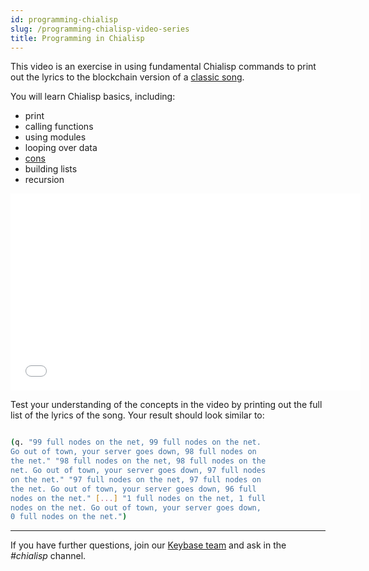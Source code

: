 ```yaml
---
id: programming-chialisp
slug: /programming-chialisp-video-series
title: Programming in Chialisp
---
```


This video is an exercise in using fundamental Chialisp commands to print out the lyrics to the blockchain version of a [classic song](https://en.wikipedia.org/wiki/99_Bottles_of_Beer).

You will learn Chialisp basics, including:

- print
- calling functions
- using modules
- looping over data
- [cons](https://en.wikipedia.org/wiki/Cons)
- building lists
- recursion

<div class="videoWrapper">
<iframe src="//www.youtube.com/embed/JcC1_igwSmA" frameborder="0" allowfullscreen webkitallowfullscreen mozallowfullscreen width="560" height="315"></iframe>
</div>

Test your understanding of the concepts in the video by printing out the full list of the lyrics of the song. Your result should look similar to:

```bash

(q. "99 full nodes on the net, 99 full nodes on the net.
Go out of town, your server goes down, 98 full nodes on
the net." "98 full nodes on the net, 98 full nodes on the
net. Go out of town, your server goes down, 97 full nodes
on the net." "97 full nodes on the net, 97 full nodes on
the net. Go out of town, your server goes down, 96 full
nodes on the net." [...] "1 full nodes on the net, 1 full
nodes on the net. Go out of town, your server goes down,
0 full nodes on the net.")

```

---

If you have further questions, join our [Keybase team](https://keybase.io/team/chia_network.public) and ask in the _#chialisp_ channel.
